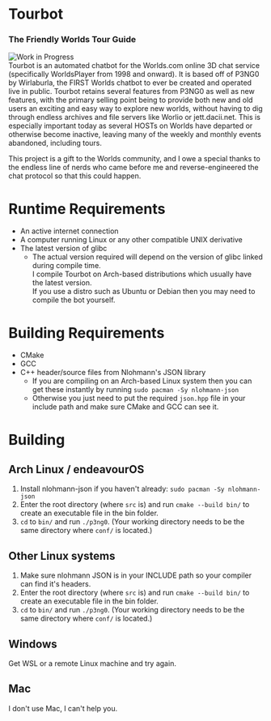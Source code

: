 # Tourbot
### The Friendly Worlds Tour Guide
![Work in Progress](https://files.worlio.com/users/bonkmaykr/http/git/embed/pngtree-work-in-progress-png-image_6173846.png)  
Tourbot is an automated chatbot for the Worlds.com online 3D chat service (specifically WorldsPlayer from 1998 and onward). It is based off of P3NG0 by Wirlaburla, the FIRST Worlds chatbot to ever be created and operated live in public. Tourbot retains several features from P3NG0 as well as new features, with the primary selling point being to provide both new and old users an exciting and easy way to explore new worlds, without having to dig through endless archives and file servers like Worlio or jett.dacii.net. This is especially important today as several HOSTs on Worlds have departed or otherwise become inactive, leaving many of the weekly and monthly events abandoned, including tours.  
  
This project is a gift to the Worlds community, and I owe a special thanks to the endless line of nerds who came before me and reverse-engineered the chat protocol so that this could happen.

# Runtime Requirements
- An active internet connection
- A computer running Linux or any other compatible UNIX derivative
- The latest version of glibc
    - The actual version required will depend on the version of glibc linked during compile time.  
    I compile Tourbot on Arch-based distributions which usually have the latest version.  
    If you use a distro such as Ubuntu or Debian then you may need to compile the bot yourself.

# Building Requirements
- CMake
- GCC
- C++ header/source files from Nlohmann's JSON library
    - If you are compiling on an Arch-based Linux system then you can get these instantly by running `sudo pacman -Sy nlohmann-json`
    - Otherwise you just need to put the required `json.hpp` file in your include path and make sure CMake and GCC can see it.

# Building
## Arch Linux / endeavourOS
1. Install nlohmann-json if you haven't already: `sudo pacman -Sy nlohmann-json`
2. Enter the root directory (where `src` is) and run `cmake --build bin/` to create an executable file in the bin folder.
3. `cd` to `bin/` and run `./p3ng0`. (Your working directory needs to be the same directory where `conf/` is located.)

## Other Linux systems
1. Make sure nlohmann JSON is in your INCLUDE path so your compiler can find it's headers.
2. Enter the root directory (where `src` is) and run `cmake --build bin/` to create an executable file in the bin folder.
3. `cd` to `bin/` and run `./p3ng0`. (Your working directory needs to be the same directory where `conf/` is located.)

## Windows
Get WSL or a remote Linux machine and try again.

## Mac
I don't use Mac, I can't help you.